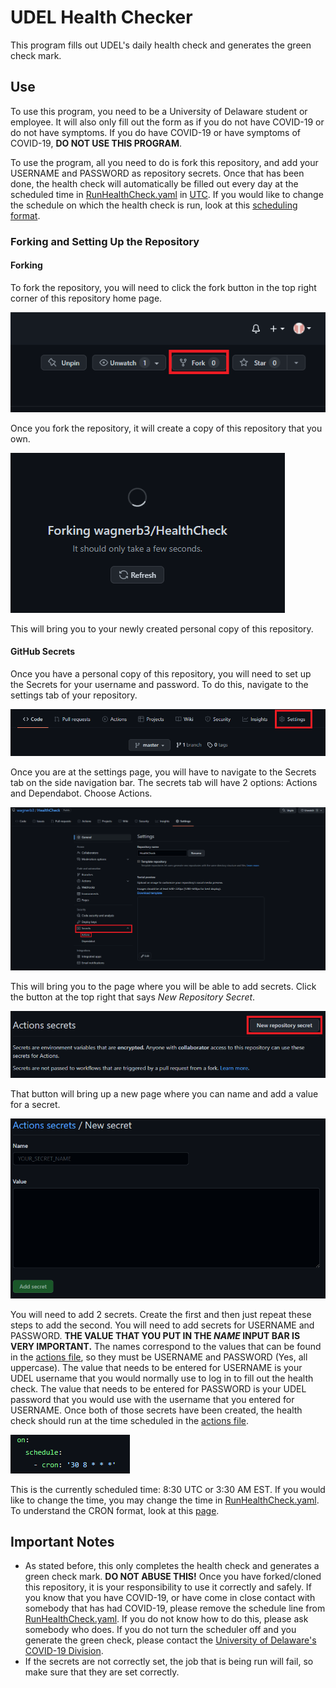 # UDEL Health Checker

This program fills out UDEL's daily health check and generates the green check mark.

## Use
To use this program, you need to be a University of Delaware student or employee. It will also only fill out the form 
as if you do not have COVID-19 or do not have symptoms. If you do have COVID-19 or have symptoms of COVID-19, **DO NOT 
USE THIS PROGRAM**.

To use the program, all you need to do is fork this repository, and add your USERNAME and PASSWORD as repository secrets.
Once that has been done, the health check will automatically be filled out every day at the scheduled time in 
[RunHealthCheck.yaml](.github/workflows/RunHealthCheck.yaml) in [UTC](https://en.wikipedia.org/wiki/Coordinated_Universal_Time). 
If you would like to change the schedule on which the health check is run, look at this 
[scheduling format](https://docs.github.com/en/actions/using-workflows/events-that-trigger-workflows#schedule).

### Forking and Setting Up the Repository

#### Forking
To fork the repository, you will need to click the fork button in the top right corner of this repository home page.

![HowToFork](resources/Fork.PNG)

Once you fork the repository, it will create a copy of this repository that you own.

![ForkingStatus](resources/ForkStatus.PNG)

This will bring you to your newly created personal copy of this repository.

#### GitHub Secrets
Once you have a personal copy of this repository, you will need to set up the Secrets for your username and password. To
do this, navigate to the settings tab of your repository.

![NavigationBar](resources/NavigationBar.PNG)

Once you are at the settings page, you will have to navigate to the Secrets tab on the side navigation bar. The secrets
tab will have 2 options: Actions and Dependabot. Choose Actions. 

![SecretsTab](resources/SettingsPage.PNG)

This will bring you to the page where you will be able to add secrets. Click the button at the top right that says 
_New Repository Secret_.

![AddSecret](resources/SecretButton.PNG)

That button will bring up a new page where you can name and add a value for a secret.

![InputSecret](resources/AddSecret.PNG)

You will need to add 2 secrets. Create the first and then just repeat these steps to add the second. You will need to 
add secrets for USERNAME and PASSWORD. **THE VALUE THAT YOU PUT IN THE _NAME_ INPUT BAR IS VERY IMPORTANT.** The names
correspond to the values that can be found in the [actions file](.github/workflows/RunHealthCheck.yaml), so they must be
USERNAME and PASSWORD (Yes, all uppercase). The value that needs to be entered for USERNAME is your UDEL username
that you would normally use to log in to fill out the health check. The value that needs to be entered for PASSWORD is 
your UDEL password that you would use with the username that you entered for USERNAME. Once both of those secrets have 
been created, the health check should run at the time scheduled in the [actions file](.github/workflows/RunHealthCheck.yaml).

![Schedule](resources/CRON.PNG)

This is the currently scheduled time: 8:30 UTC or 3:30 AM EST. If you would like to change the time, you may change the time
in [RunHealthCheck.yaml](.github/workflows/RunHealthCheck.yaml). To understand the CRON format, look at this 
[page](https://docs.github.com/en/actions/using-workflows/events-that-trigger-workflows#schedule).

## Important Notes
 - As stated before, this only completes the health check and generates a green check mark. **DO NOT ABUSE THIS!** Once you
have forked/cloned this repository, it is your responsibility to use it correctly and safely. If you know that you have 
COVID-19, or have come in close contact with somebody that has had COVID-19, please remove the schedule line from 
[RunHealthCheck.yaml](.github/workflows/RunHealthCheck.yaml). If you do not know how to do this, please ask somebody who does. 
If you do not turn the scheduler off and you generate the green check, please contact the 
[University of Delaware's COVID-19 Division](coronavirus@udel.edu).
 - If the secrets are not correctly set, the job that is being run will fail, so make sure that they are set correctly.